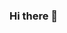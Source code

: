 ### Hi there 👋

<!--
**marcoh2325/marcoh2325** is a ✨ _special_ ✨ repository because its `README.md` (this file) appears on your GitHub profile.

Here are some ideas to get you started:

- 🔭 I’m currently looking for a job
- 🌱 I’m currently learning machine learning and git.
- 👯 I’m wanting to create more interesting projects.
- ⚡ Fun fact: I love mathematics and reading books.

